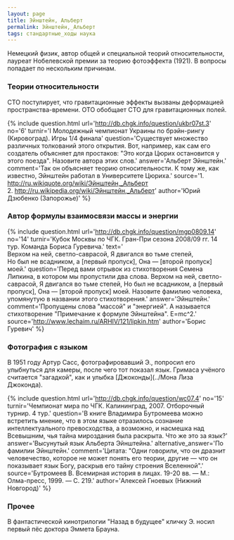 ```yaml
---
layout: page
title: Эйнштейн, Альберт
permalink: Эйнштейн,_Альберт
tags: стандартные_ходы наука
---
```

Немецкий физик, автор общей и специальной теорий относительности, лауреат Нобелевской премии за теорию фотоэффекта (1921). В вопросы попадает по нескольким причинам.

### Теории относительности 
СТО постулирует, что гравитационные эффекты вызваны деформацией пространства-времени. ОТО обобщает СТО для гравитационных полей.

{% include question.html
url='http://db.chgk.info/question/ukbr07st.3'
no='6'
turnir='I Молодежный чемпионат Украины по брэйн-рингу (Кировоград). Игры 1/4 финала'
question='Существует множество различных толкований этого открытия. Вот, например, как сам его создатель объясняет для простаков: "Это когда Цюрих остановится у этого поезда". Назовите автора этих слов.'
answer='Альберт Эйнштейн.'
comment='Так он объясняет теорию относительности. К тому же, как известно, Эйнштейн работал в Университете Цюриха.'
source='1. http://ru.wikiquote.org/wiki/Эйнштейн,_Альберт 
<br>2. http://ru.wikipedia.org/wiki/Эйнштейн,_Альберт'
author='Юрий Дзюбенко (Запорожье)'
 %}

### Автор формулы взаимосвязи массы и энергии 

{% include question.html
url='http://db.chgk.info/question/mgp0809.14'
no='14'
turnir='Кубок Москвы по ЧГК. Гран-При сезона 2008/09 гг. 14 тур. Команда Бориса Гуревича.'
text='<br>Верхом на ней, светло-саврасой, 
Я двигался во тьме степей, 
<br>Но был не всадником, а [первый пропуск], 
Она — [второй пропуск] моей.'
question='Перед вами отрывок из стихотворения Семена Липкина, в котором мы пропустили два слова. 
    Верхом на ней, светло-саврасой, 
    Я двигался во тьме степей, 
    Но был не всадником, а [первый пропуск], 
    Она — [второй пропуск] моей. 
Назовите фамилию человека, упомянутую в названии этого стихотворения.'
answer='Эйнштейн.'
comment='Пропущены слова "массой" и "энергией". А называется стихотворение "Примечание к формуле Эйнштейна". E=mc^2.'
source='http://www.lechaim.ru/ARHIV/121/lipkin.htm'
author='Борис Гуревич'
 %}

### Фотография с языком 
В 1951 году Артур Сасс, фотографировавший Э., попросил его улыбнуться для камеры, после чего тот показал язык. Гримаса учёного считается "загадкой", как и улыбка [Джоконды](../Мона Лиза Джоконда).

{% include question.html
url='http://db.chgk.info/question/wc07.4'
no='15'
turnir='Чемпионат мира по ЧГК. Калининград, 2007. Отборочный турнир. 4 тур.'
question='В книге Владимира Бутромеева можно встретить мнение, что в этом языке отразилось сознание интеллектуального превосходства, а возможно, и насмешка над Всевышним, чья тайна мироздания была раскрыта. Что же это за язык?'
answer='Высунутый язык Альберта Эйнштейна.'
alternative_answer='По фамилии Эйнштейн.'
comment='Цитата: "Одни говорили, что он дразнит человечество, которое не может понять его теории, другие — что он показывает язык Богу, раскрыв его тайну строения Вселенной".'
source='Бутромеев В. Всемирная история в лицах. 19-20 вв. — М.: Олма-пресс, 1999. — С. 219.'
author='Алексей Гноевых (Нижний Новгород)'
 %}

### Прочее 
В фантастической кинотрилогии "Назад в будущее" кличку Э. носил первый пёс доктора Эммета Брауна.

 